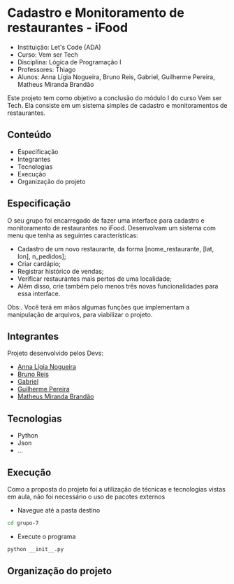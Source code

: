 # Cadastro e Monitoramento de restaurantes - iFood

- Instituição: Let's Code (ADA)
- Curso: Vem ser Tech
- Disciplina: Lógica de Programação I
- Professores: Thiago 
- Alunos: Anna Lígia Nogueira, Bruno Reis, Gabriel, Guilherme Pereira, Matheus Miranda Brandão

Este projeto tem como objetivo a conclusão do módulo I do curso Vem ser Tech. Ela consiste em um sistema simples de cadastro e monitoramentos de restaurantes.
## Conteúdo

- Especificação
- Integrantes
- Tecnologias
- Execução
- Organização do projeto

## Especificação

O seu grupo foi encarregado de fazer uma interface para cadastro e monitoramento de restaurantes no iFood. Desenvolvam um sistema com menu que tenha as seguintes características:
- Cadastro de um novo restaurante, da forma [nome_restaurante, [lat, lon], n_pedidos];
- Criar cardápio;
- Registrar histórico de vendas;
- Verificar restaurantes mais pertos de uma localidade;
- Além disso, crie também pelo menos três novas funcionalidades para essa interface. 

Obs:. Você terá em mãos algumas funções que implementam a manipulação de arquivos, para viabilizar o projeto. 

## Integrantes
Projeto desenvolvido pelos Devs:

- [Anna Lígia Nogueira]()
- [Bruno Reis](https://github.com/brunorreiss)
- [Gabriel](https://github.com/gabrielvmdvital)
- [Guilherme Pereira]()
- [Matheus Miranda Brandão](https://github.com/MatBrands)

## Tecnologias

- Python
- Json
- ...

## Execução
Como a proposta do projeto foi a utilização de técnicas e tecnologias vistas em aula, não foi necessário o uso de pacotes externos

- Navegue até a pasta destino
```sh
cd grupo-7
```

- Execute o programa
```sh
python __init__.py
```

## Organização do projeto
```sh
```